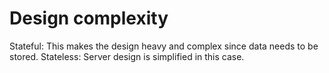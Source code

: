 # Design complexity

Stateful: This makes the design heavy and complex since data needs to be stored.
Stateless: Server design is simplified in this case.